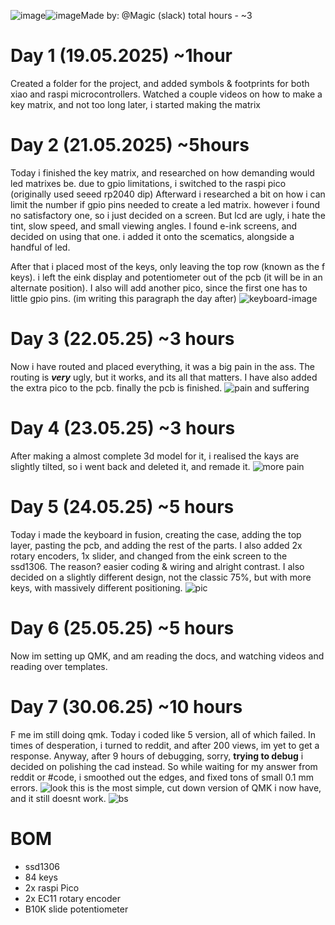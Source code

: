 ![image](https://github.com/user-attachments/assets/eb174d63-a689-44b5-9c19-9489b279c64c)![image](https://github.com/user-attachments/assets/089dfada-70ab-4972-935f-e0977079298b)Made by: @Magic (slack)
total hours - ~3

# Day 1 (19.05.2025) ~1hour
Created a folder for the project, and added symbols & footprints for both xiao and raspi microcontrollers. Watched a couple videos on how to make a key matrix, and not too long later, i started making the matrix

# Day 2 (21.05.2025) ~5hours
Today i finished the key matrix, and researched on how demanding would led matrixes be. due to gpio limitations, i switched to the raspi pico (originally used seeed rp2040 dip)
Afterward i researched a bit on how i can limit the number if gpio pins needed to create a led matrix. however i found no satisfactory one, so i just decided on a screen. But lcd are ugly, i hate the tint, slow speed, and small viewing angles. I found e-ink screens, and decided on using that one. i added it onto the scematics, alongside a handful of led.

After that i placed most of the keys, only leaving the top row (known as the f keys). i left the eink display and potentiometer out of the pcb (it will be in an alternate position). I also will add another pico, since the first one has to little gpio pins. (im writing this paragraph the day after)
![keyboard-image](https://hc-cdn.hel1.your-objectstorage.com/s/v3/59ddb4307d9cd69ad2d32918de79ff7188cd0e5d_image.png)




# Day 3 (22.05.25) ~3 hours
Now i have routed and placed everything, it was a big pain in the ass. The routing is ***very*** ugly, but it works, and its all that matters. I have also added the extra pico to the pcb. finally the pcb is finished.
![pain and suffering](https://hc-cdn.hel1.your-objectstorage.com/s/v3/53ba9582493ce6c19e65b22409e8a4f650aa0d3e_image.png)

# Day 4 (23.05.25) ~3 hours
After making a almost complete 3d model for it, i realised the kays are slightly tilted, so i went back and deleted it, and remade it.
![more pain](https://hc-cdn.hel1.your-objectstorage.com/s/v3/f1c365415130eeb4cbb24eef1be747784eb9511a_image.png)

# Day 5 (24.05.25) ~5 hours
Today i made the keyboard in fusion, creating the case, adding the top layer, pasting the pcb, and adding the rest of the parts. I also added 2x rotary encoders, 1x slider, and changed from the eink screen to the ssd1306. The reason? easier coding & wiring and alright contrast. I also decided on a slightly different design, not the classic 75%, but with more keys, with massively different positioning.
![pic](https://hc-cdn.hel1.your-objectstorage.com/s/v3/a2cb3577b6e4d975f5a6bd7d05bdb38c39240afd_image.png)

# Day 6 (25.05.25) ~5 hours
Now im setting up QMK, and am reading the docs, and watching videos and reading over templates.

# Day 7 (30.06.25) ~10 hours
F me im still doing qmk. Today i coded like 5 version, all of which failed. In times of desperation, i turned to reddit, and after 200 views, im yet to get a response. 
Anyway, after 9 hours of debugging, sorry, **trying to debug** i decided on polishing the cad instead. So while waiting for my answer from reddit or #code, i smoothed out the edges, and fixed tons of small 0.1 mm errors. 
![look](https://hc-cdn.hel1.your-objectstorage.com/s/v3/a9904bacde1168035b28a8edc0a90c781bc96ad4_image.png)
this is the most simple, cut down version of QMK i now have, and it still doesnt work.
![bs](https://hc-cdn.hel1.your-objectstorage.com/s/v3/d267c7f422cb418605fb514ff471d4f4caf83999_image.png)



# BOM
 - ssd1306
 - 84 keys
 - 2x raspi Pico
 - 2x EC11 rotary encoder
 - B10K slide potentiometer
